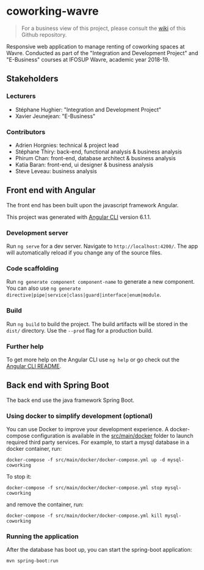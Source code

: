 # coworking-wavre
> For a business view of this project, please consult the [wiki] of this Github repository.

Responsive web application to manage renting of coworking spaces at Wavre.
Conducted as part of the "Integration and Development Project" and "E-Business" courses at IFOSUP Wavre, academic year 2018-19.

## Stakeholders
### Lecturers
- Stéphane Hughier: "Integration and Development Project"
- Xavier Jeunejean: "E-Business"

### Contributors
- Adrien Horgnies: technical & project lead
- Stéphane Thiry: back-end, functional analysis & business analysis
- Phirum Chan: front-end, database architect & business analysis
- Katia Baran: front-end, ui designer & business analysis
- Steve Leveau: business analysis

## Front end with Angular

The front end has been built upon the javascript framework Angular.

This project was generated with [Angular CLI](https://github.com/angular/angular-cli) version 6.1.1.

### Development server

Run `ng serve` for a dev server. Navigate to `http://localhost:4200/`. The app will automatically reload if you change any of the source files.

### Code scaffolding

Run `ng generate component component-name` to generate a new component. You can also use `ng generate directive|pipe|service|class|guard|interface|enum|module`.

### Build

Run `ng build` to build the project. The build artifacts will be stored in the `dist/` directory. Use the `--prod` flag for a production build.

### Further help

To get more help on the Angular CLI use `ng help` or go check out the [Angular CLI README](https://github.com/angular/angular-cli/blob/master/README.md).

## Back end with Spring Boot

The back end use the java framework Spring Boot.

### Using docker to simplify development (optional)

You can use Docker to improve your development experience. A docker-compose configuration is available in the [src/main/docker](src/main/docker) folder to launch required third party services.
For example, to start a mysql database in a docker container, run:

    docker-compose -f src/main/docker/docker-compose.yml up -d mysql-coworking

To stop it: 

    docker-compose -f src/main/docker/docker-compose.yml stop mysql-coworking

and remove the container, run:

    docker-compose -f src/main/docker/docker-compose.yml kill mysql-coworking

### Running the application

After the database has boot up, you can start the spring-boot application:

    mvn spring-boot:run

[wiki]: https://github.com/AdrienHorgnies/coworking-wavre/wiki
